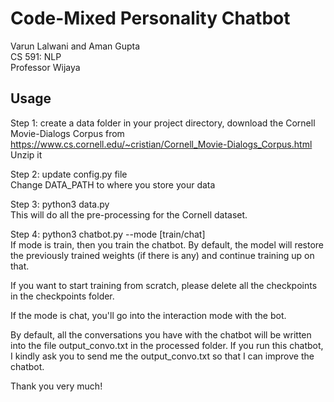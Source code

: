 # Code-Mixed Personality Chatbot
 Varun Lalwani and Aman Gupta<br>
 CS 591: NLP<br>
 Professor Wijaya<br>

<h2>Usage</h2>

Step 1: create a data folder in your project directory, download
the Cornell Movie-Dialogs Corpus from
https://www.cs.cornell.edu/~cristian/Cornell_Movie-Dialogs_Corpus.html
Unzip it

Step 2: update config.py file<br>
Change DATA_PATH to where you store your data

Step 3: python3 data.py<br>
This will do all the pre-processing for the Cornell dataset.

Step 4:
python3 chatbot.py --mode [train/chat] <br>
If mode is train, then you train the chatbot. By default, the model will
restore the previously trained weights (if there is any) and continue
training up on that.

If you want to start training from scratch, please delete all the checkpoints
in the checkpoints folder.

If the mode is chat, you'll go into the interaction mode with the bot.

By default, all the conversations you have with the chatbot will be written
into the file output_convo.txt in the processed folder. If you run this chatbot,
I kindly ask you to send me the output_convo.txt so that I can improve
the chatbot.


Thank you very much!
